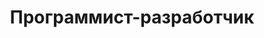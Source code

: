 ---
title: "Программист-разработчик"
company: "Фирма \"Малка\""
position: ""
city: "Москва"
website: ""
industry: "Недвижимость"
start_date: "1993-02"
end_date: "1996-02"
responsibilities:
  - Написал Windows-приложение по поиску недвижимости по параметрам, используя базы данных от старого приложения для DOS.
  - Реализовал функцию поиска цепочек обмена недвижимости
---